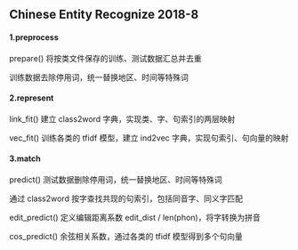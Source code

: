 ## Chinese Entity Recognize 2018-8

#### 1.preprocess

prepare() 将按类文件保存的训练、测试数据汇总并去重

训练数据去除停用词，统一替换地区、时间等特殊词

#### 2.represent

link_fit() 建立 class2word 字典，实现类、字、句索引的两层映射

vec_fit() 训练各类的 tfidf 模型，建立 ind2vec 字典，实现句索引、句向量的映射

#### 3.match

predict() 测试数据删除停用词，统一替换地区、时间等特殊词

通过 class2word 按字查找共现的句索引，包括同音字、同义字匹配

edit_predict() 定义编辑距离系数 edit_dist / len(phon)，将字转换为拼音

cos_predict() 余弦相关系数，通过各类的 tfidf 模型得到多个句向量